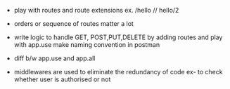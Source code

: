 - play with routes and route extensions ex. /hello // hello/2
- orders or sequence of routes matter a lot

- write logic to handle GET, POST,PUT,DELETE by adding routes and play with app.use make naming convention in postman

- diff b/w app.use and app.all

- middlewares are used to eliminate the redundancy of code ex- to check whether user is authorised or not